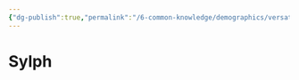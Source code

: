 ```yaml
---
{"dg-publish":true,"permalink":"/6-common-knowledge/demographics/versatile-heritages/mixed-lineage/malakim/sylph/"}
---
```


# Sylph
